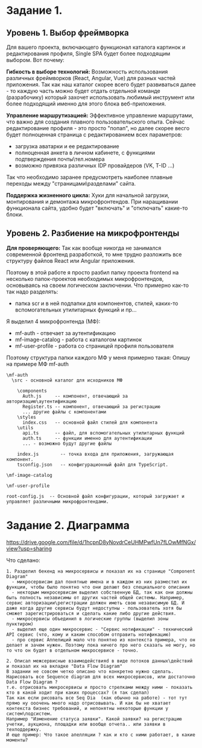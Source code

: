 # Задание 1.

## Уровень 1. Выбор фреймворка

Для вашего проекта, включающего функционал каталога картинок и редактирования профиля, Single SPA будет более подходящим выбором. Вот почему:

**Гибкость в выборе технологий:**
Возможность использования различных фреймворков (React, Angular, Vue) для разных частей приложения.
Так как наш каталог скорее всего будет развиваться далее - то каждую часть можно будет отдать отдельной команде (разрабочику) который захочет использовать любимый инструмент или более подходящий именно для этого блока веб-приложения.

**Управление маршрутизацией:** Эффективное управление маршрутами, что важно для создания плавного пользовательского опыта. Сейчас редактирование профиля - это просто "попап", но далее скорее весго будет полноценная страница с редактированием всех параметров:

- загрузка аватарки и ее редактирование
- полноценная анкета в личном кабинете, с функциями подтверждения почты\тел.номера
- возможно привязка различных IDP провайдеров (VK, T-ID ...)

Так что необходимо заранее предусмотреть наиболее плавные переходы между "страницами\разделами" сайта.

**Поддержка жизненного цикла:** Хуки для начальной загрузки, монтирования и демонтажа микрофронтендов.
При наращивании функционала сайта, удобно будет "включать" и "отключать" какие-то блоки.

## Уровень 2. Разбиение на микрофронтенды

**Для проверяющего:** Так как вообще никогда не занимался современной фронтенд разработкой, то мне трудно разложить все структуру файлов React или Angular приложения.

Поэтому в этой работе я просто разбил папку проекта frontend на несколько папок-проектов необходимых микрофронтендов, основываясь на своем логическом заключении. Что примерно как-то так надо разделять:

- папка scr и в ней подпапки для компонентов, стилей, каких-то вспомогательных утилитарных функций и пр...

Я выделил 4 микрофронтенда (МФ):

- mf-auth           - отвечает за аутентификацию
- mf-image-catalog  - работа с каталогом картинок
- mf-user-profile   - работа со страницей профиля пользователя

Поэтому структура папки каждого МФ у меня примерно такая:
Опишу на примере МФ mf-auth

```
\mf-auth
  \src - основной каталог для исходников МФ

    \components
      Auth.js     -- компонент, отвечающий за авторизацию\аутентификацию
      Register.ts -- компонент, отвечающий за регистрацию
      ... другие файлы с компонентами
    \styles
      index.css   -- основной файл стилей для компонента
    \utils
      api.ts      -- файл, для вспомогательных утилитарных функций
      auth.ts     -- функции именно для аутентификации
      ... - возможно будут другие файлы

    index.js        -- точка входа для приложения, загружающая компонент.
    tsconfig.json   -- конфигурационный файл для TypeScript.

\mf-image-catalog

\mf-user-profile

root-config.js  -- Основной файл конфигурации, который загружает и управляет различными микрофронтендами.

```
# Задание 2. Диаграмма
https://drive.google.com/file/d/1hcpnD8yNovdrCeUHMPwfUn7fLOwMfNGx/view?usp=sharing

Что сделано:
```
1. Разделил бекенд на микросервисы и показал их на странице "Component Diagram" 
  - микросервисам дал понятные имена и в каждом из них разместил их функции, чтобы было понятно что они делают без специального описания
  - некторым микросервисам выделил собственную БД, так как они должны быть полность независимы от других частей общей системы. Например, сервис авторизации\регистрации должен иметь свою независимую БД. И даже когда другие сервисы будут недоступны - пользователь хотя бы сможет зарегистрироваться и сделать какие либо другие действия.
  - микросервисы объединил в логические группы (выделил зоны пунктиром)  
  - выделил еще один микросервис - "Сервис нотификации" - технический API сервис (что, кому и каким способом отправить нотификацию)
  - про сервис Аппелиций мало что понятно из контекста примера, что он делает и зачем нужен. Поэтому пока ничего про него сказать не могу, но то что он будет в отдельном микросервисе - точно.

2. Описал межсервисные взаимодействияd в виде потоков данных\действий и показал их на вкладке "Data Flow Diagram"
В задании не совсем четко описано что конкретно нужно сделать. Нарисовать все Sequence diagram для всех микросервисов, или достаточно Data Flow Diagram ? 
т.е. отрисовать микросервисы и просто стрелками между ними - показать кто в какой ходит при каких процессах? (я так сделал)
Так как если рисовать все Seq Dia  (как обычно на работе) - тот тут прямо ну ооочень много надо отрисовывать. И как бы не хватает контекста бизнес требований, и непонятны некоторые функции у систем\подсистем.
Например "Изменение статуса заявки". Какой заявки? на регистрацию учетки, аукциона, площадки или вообще отчета.. или заявки в техподдержку.
И еще пример: Что такое апелляции ? как и кто с ними работает, в какие моменты?
```
